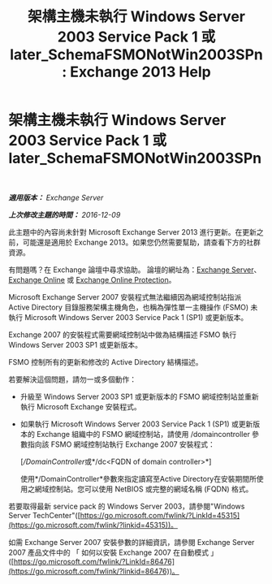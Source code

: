 ﻿---
title: '架構主機未執行 Windows Server 2003 Service Pack 1 或 later_SchemaFSMONotWin2003SPn: Exchange 2013 Help'
TOCTitle: 架構主機未執行 Windows Server 2003 Service Pack 1 或 later_SchemaFSMONotWin2003SPn
ms:assetid: 644a85ca-7b36-4ed0-bd21-c64f2742df70
ms:mtpsurl: https://technet.microsoft.com/zh-tw/library/ms.exch.setupreadiness.schemafsmonotwin2003spn(v=EXCHG.150)
ms:contentKeyID: 50473352
ms.date: 05/21/2018
mtps_version: v=EXCHG.150
ms.translationtype: MT
---

# 架構主機未執行 Windows Server 2003 Service Pack 1 或 later\_SchemaFSMONotWin2003SPn

 

_**適用版本：** Exchange Server_

_**上次修改主題的時間：** 2016-12-09_

此主題中的內容尚未針對 Microsoft Exchange Server 2013 進行更新。在更新之前，可能還是適用於 Exchange 2013。如果您仍然需要幫助，請查看下方的社群資源。

有問題嗎？在 Exchange 論壇中尋求協助。 論壇的網址為：[Exchange Server](https://go.microsoft.com/fwlink/p/?linkid=60612)、 [Exchange Online](https://go.microsoft.com/fwlink/p/?linkid=267542) 或 [Exchange Online Protection](https://go.microsoft.com/fwlink/p/?linkid=285351)。

Microsoft Exchange Server 2007 安裝程式無法繼續因為網域控制站指派 Active Directory 目錄服務架構主機角色，也稱為彈性單一主機操作 (FSMO) 未執行 Microsoft Windows Server 2003 Service Pack 1 (SP1) 或更新版本。

Exchange 2007 的安裝程式需要網域控制站中做為結構描述 FSMO 執行 Windows Server 2003 SP1 或更新版本。

FSMO 控制所有的更新和修改的 Active Directory 結構描述。

若要解決這個問題，請勿一或多個動作：

  - 升級至 Windows Server 2003 SP1 或更新版本的 FSMO 網域控制站並重新執行 Microsoft Exchange 安裝程式。

  - 如果執行 Microsoft Windows Server 2003 Service Pack 1 (SP1) 或更新版本的 Exchange 組織中的 FSMO 網域控制站，請使用 /domaincontroller 參數指向該 FSMO 網域控制站執行 Exchange 2007 安裝程式：
    
    \[*/DomainController*或*/dc\<FQDN of domain controller\>*\]
    
    使用*/DomainController*參數來指定讀寫至Active Directory在安裝期間所使用之網域控制站。您可以使用 NetBIOS 或完整的網域名稱 (FQDN) 格式。

若要取得最新 service pack 的 Windows Server 2003，請參閱"Windows Server TechCenter"([https://go.microsoft.com/fwlink/?LinkId=45315](https://go.microsoft.com/fwlink/?linkid=45315))。

如需 Exchange Server 2007 安裝參數的詳細資訊，請參閱 Exchange Server 2007 產品文件中的 「 如何以安裝 Exchange 2007 在自動模式 」 ([https://go.microsoft.com/fwlink/?LinkId=86476](https://go.microsoft.com/fwlink/?linkid=86476))。

